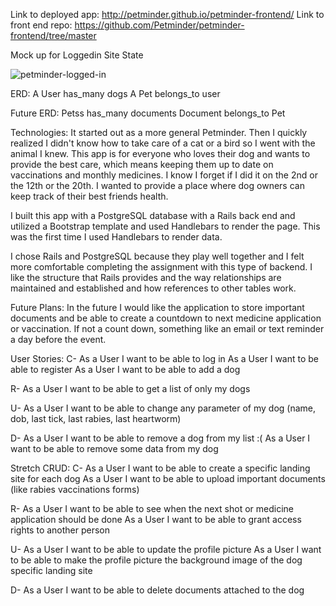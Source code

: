Link to deployed app: http://petminder.github.io/petminder-frontend/
Link to front end repo: https://github.com/Petminder/petminder-frontend/tree/master


Mock up for Loggedin Site State

![petminder-logged-in](https://cloud.githubusercontent.com/assets/12531471/11940915/b87b3eaa-a7f9-11e5-9e0d-b4fef25986be.png)


ERD:
A User has_many dogs
A Pet belongs_to user

Future ERD:
Petss has_many documents
Document belongs_to Pet


Technologies:
It started out as a more general Petminder.  Then I quickly realized I didn't know how to take care of a cat or a bird so I went with the animal I knew.  This app is for everyone who loves their dog and wants to provide the best care, which means keeping them up to date on vaccinations and monthly medicines.  I know I forget if I did it on the 2nd or the 12th or the 20th.  I wanted to provide a place where dog owners can keep track of their best friends health.

I built this app with a PostgreSQL database with a Rails back end and utilized a Bootstrap template and used Handlebars to render the page.  This was the first time I used Handlebars to render data.

I chose Rails and PostgreSQL because they play well together and I felt more comfortable completing the assignment with this type of backend.  I like the structure that Rails provides and the way relationships are maintained and established and how references to other tables work.


Future Plans:
In the future I would like the application to store important documents and be able to create a countdown to next medicine application or vaccination.  If not a count down, something like an email or text reminder a day before the event.


User Stories:
C-
As a User I want to be able to log in
As a User I want to be able to register
As a User I want to be able to add a dog

R-
As a User I want to be able to get a list of only my dogs

U-
As a User I want to be able to change any parameter of my dog (name, dob, last tick, last rabies, last heartworm)

D-
As a User I want to be able to remove a dog from my list :(
As a User I want to be able to remove some data from my dog


Stretch CRUD:
C-
As a User I want to be able to create a specific landing site for each dog
As a User I want to be able to upload important documents (like rabies vaccinations forms)

R-
As a User I want to be able to see when the next shot or medicine application should be done
As a User I want to be able to grant access rights to another person

U-
As a User I want to be able to update the profile picture
As a User I want to be able to make the profile picture the background image of the dog specific landing site

D-
As a User I want to be able to delete documents attached to the dog
